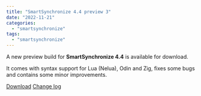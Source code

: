 ```yaml
---
title: "SmartSynchronize 4.4 preview 3"
date: "2022-11-21"
categories: 
  - "smartsynchronize"
tags: 
  - "smartsynchronize"
---
```


A new preview build for **SmartSynchronize 4.4** is available for download.

It comes with syntax support for Lua (Nelua), Odin and Zig, fixes some bugs and contains some minor improvements.

[Download](http://www.syntevo.com/smartsynchronize/preview) [Change log](http://www.syntevo.com/smartsynchronize/changelog-eap.txt)

